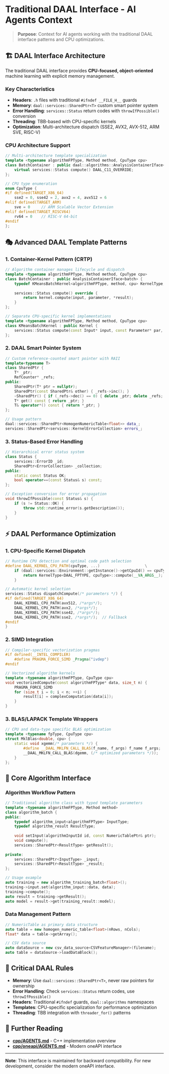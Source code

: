 # Traditional DAAL Interface - AI Agents Context

> **Purpose**: Context for AI agents working with the traditional DAAL interface patterns and CPU optimizations.

## 🏗️ DAAL Interface Architecture

The traditional DAAL interface provides **CPU-focused, object-oriented** machine learning with explicit memory management.

### Key Characteristics
- **Headers**: `.h` files with traditional `#ifndef __FILE_H__` guards
- **Memory**: `daal::services::SharedPtr<T>` custom smart pointer system
- **Error Handling**: `services::Status` return codes with `throwIfPossible()` conversion
- **Threading**: TBB-based with CPU-specific kernels
- **Optimization**: Multi-architecture dispatch (SSE2, AVX2, AVX-512, ARM SVE, RISC-V)

### CPU Architecture Support
```cpp
// Multi-architecture template specialization
template <typename algorithmFPType, Method method, CpuType cpu>
class BatchContainer : public daal::algorithms::AnalysisContainerIface<batch> {
    virtual services::Status compute() DAAL_C11_OVERRIDE;
};

// CPU type enumeration
enum CpuType {
#if defined(TARGET_X86_64)
    sse2 = 0, sse42 = 2, avx2 = 4, avx512 = 6
#elif defined(TARGET_ARM)
    sve = 0     // ARM Scalable Vector Extension
#elif defined(TARGET_RISCV64) 
    rv64 = 0    // RISC-V 64-bit
#endif
};
```

## 🎭 Advanced DAAL Template Patterns

### 1. Container-Kernel Pattern (CRTP)
```cpp
// Algorithm container manages lifecycle and dispatch
template <typename algorithmFPType, Method method, CpuType cpu>
class BatchContainer : public AnalysisContainerIface<batch> {
    typedef KMeansBatchKernel<algorithmFPType, method, cpu> KernelType;
    
    services::Status compute() override {
        return kernel.compute(input, parameter, *result);
    }
};

// Separate CPU-specific kernel implementations
template <typename algorithmFPType, Method method, CpuType cpu>
class KMeansBatchKernel : public Kernel {
    services::Status compute(const Input* input, const Parameter* par, Result* result);
};
```

### 2. DAAL Smart Pointer System
```cpp
// Custom reference-counted smart pointer with RAII
template<typename T>
class SharedPtr {
    T* _ptr;
    RefCounter* _refs;
public:
    SharedPtr(T* ptr = nullptr);
    SharedPtr(const SharedPtr& other) { _refs->inc(); }
    ~SharedPtr() { if (_refs->dec() == 0) { delete _ptr; delete _refs; } }
    T* get() const { return _ptr; }
    T& operator*() const { return *_ptr; }
};

// Usage pattern
daal::services::SharedPtr<HomogenNumericTable<float>> data_;
services::SharedPtr<services::KernelErrorCollection> errors_;
```

### 3. Status-Based Error Handling
```cpp
// Hierarchical error status system
class Status {
    services::ErrorID _id;
    SharedPtr<ErrorCollection> _collection;
public:
    static const Status OK;
    bool operator==(const Status& s) const;
};

// Exception conversion for error propagation
void throwIfPossible(const Status& s) {
    if (s != Status::OK) {
        throw std::runtime_error(s.getDescription());
    }
}
```

## ⚡ DAAL Performance Optimization

### 1. CPU-Specific Kernel Dispatch
```cpp
// Runtime CPU detection and optimal code path selection  
#define DAAL_KERNEL_CPU_PATH(cpuType, ...)                    \
    if (daal::services::Environment::getInstance()->getCpuId() == cpuType) { \
        return KernelType<DAAL_FPTYPE, cpuType>::compute(__VA_ARGS__); \
    }

// Automatic kernel selection
services::Status dispatchCompute(/* parameters */) {
#if defined(TARGET_X86_64)
    DAAL_KERNEL_CPU_PATH(avx512, /*args*/);
    DAAL_KERNEL_CPU_PATH(avx2, /*args*/);
    DAAL_KERNEL_CPU_PATH(sse42, /*args*/);
    DAAL_KERNEL_CPU_PATH(sse2, /*args*/);  // Fallback
#endif
}
```

### 2. SIMD Integration
```cpp
// Compiler-specific vectorization pragmas
#if defined(__INTEL_COMPILER)
    #define PRAGMA_FORCE_SIMD _Pragma("ivdep")
#endif

// Vectorized algorithm kernels
template <typename algorithmFPType, CpuType cpu>
void vectorizedCompute(const algorithmFPType* data, size_t n) {
    PRAGMA_FORCE_SIMD
    for (size_t i = 0; i < n; ++i) {
        result[i] = complexComputation(data[i]);
    }
}
```

### 3. BLAS/LAPACK Template Wrappers
```cpp
// CPU and data-type specific BLAS optimization
template <typename fpType, CpuType cpu>
struct MklBlas<double, cpu> {
    static void xgemm(/* parameters */) {
        #define __DAAL_MKLFN_CALL_BLAS(f_name, f_args) f_name f_args;
        __DAAL_MKLFN_CALL_BLAS(dgemm, (/* optimized parameters */));
    }
};
```

## 🔧 Core Algorithm Interface

### Algorithm Workflow Pattern
```cpp
// Traditional algorithm class with typed template parameters
template <typename algorithmFPType, Method method>
class algorithm_batch {
public:
    typedef algorithm_input<algorithmFPType> InputType;
    typedef algorithm_result ResultType;
    
    void setInput(algorithmInputId id, const NumericTablePtr& ptr);
    void compute();
    services::SharedPtr<ResultType> getResult();
    
private:
    services::SharedPtr<InputType> _input;
    services::SharedPtr<ResultType> _result;
};

// Usage example
auto training = new algorithm_training_batch<float>();
training->input.set(algorithm_input::data, data);
training->compute();
auto result = training->getResult();
auto model = result->get(training_result::model);
```

### Data Management Pattern
```cpp
// NumericTable as primary data structure
auto table = new homogen_numeric_table<float>(nRows, nCols);
float* data = table->getArray();

// CSV data source
auto dataSource = new csv_data_source<CSVFeatureManager>(filename);
auto table = dataSource->loadDataBlock();
```

## 🎯 Critical DAAL Rules

- **Memory**: Use `daal::services::SharedPtr<T>`, never raw pointers for ownership
- **Error Handling**: Check `services::Status` return codes, use `throwIfPossible()`
- **Headers**: Traditional `#ifndef` guards, `daal::algorithms` namespaces
- **Templates**: CPU-specific specialization for performance optimization
- **Threading**: TBB integration with `threader_for()` patterns

## 📖 Further Reading
- **[cpp/AGENTS.md](../AGENTS.md)** - C++ implementation overview
- **[cpp/oneapi/AGENTS.md](../oneapi/AGENTS.md)** - Modern oneAPI interface

---
**Note**: This interface is maintained for backward compatibility. For new development, consider the modern oneAPI interface.